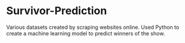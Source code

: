 # Survivor-Prediction
Various datasets created by scraping websites online.
Used Python to create a machine learning model to predict winners of the show.
